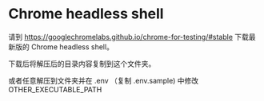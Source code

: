 

# Chrome headless shell

请到 https://googlechromelabs.github.io/chrome-for-testing/#stable 下载最新版的 Chrome headless shell。


下载后将解压后的目录内容复制到这个文件夹。

或者任意解压到文件夹并在 .env （复制 .env.sample) 中修改 OTHER_EXECUTABLE_PATH 